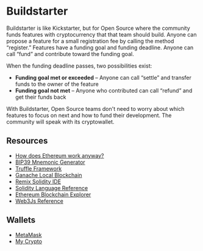 # Buildstarter

Buildstarter is like Kickstarter, but for Open Source where the community funds features with cryptocurrency that that team should build. Anyone can propose a feature for a small registration fee by calling the method “register.” Features have a funding goal and funding deadline. Anyone can call “fund” and contribute toward the funding goal.

When the funding deadline passes, two possibilities exist:

* **Funding goal met or exceeded** – Anyone can call “settle” and transfer funds to the owner of the feature
* **Funding goal not met** – Anyone who contributed can call “refund” and get their funds back

With Buildstarter, Open Source teams don't need to worry about which features to focus on next and how to fund their development. The community will speak with its cryptowallet.

## Resources

* [How does Ethereum work anyway?](https://medium.com/@preethikasireddy/how-does-ethereum-work-anyway-22d1df506369)
* [BIP39 Mnemonic Generator](https://iancoleman.io/bip39/)
* [Truffle Framework](http://truffleframework.com/)
* [Ganache Local Blockchain](http://truffleframework.com/ganache/)
* [Remix Solidity IDE](https://remix.ethereum.org/)
* [Solidity Language Reference](http://solidity.readthedocs.io/en/v0.4.24/)
* [Ethereum Blockchain Explorer](https://etherscan.io/)
* [Web3Js Reference](https://github.com/ethereum/wiki/wiki/JavaScript-API)

## Wallets

* [MetaMask](https://metamask.io/)
* [My Crypto](https://mycrypto.com)
